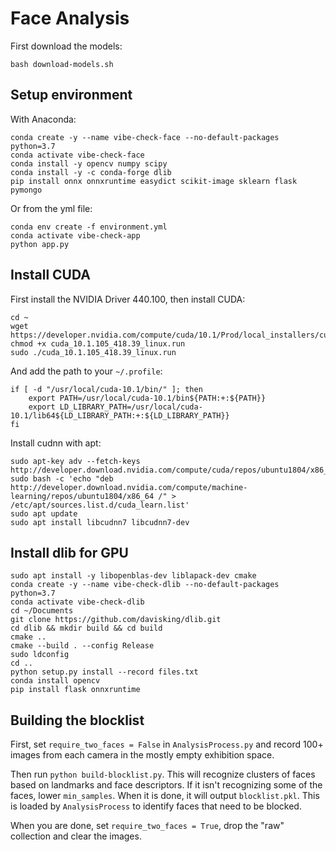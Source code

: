 # Face Analysis

First download the models:

```
bash download-models.sh
```

## Setup environment

With Anaconda:

```
conda create -y --name vibe-check-face --no-default-packages python=3.7
conda activate vibe-check-face
conda install -y opencv numpy scipy
conda install -y -c conda-forge dlib
pip install onnx onnxruntime easydict scikit-image sklearn flask pymongo
```

Or from the yml file:

```
conda env create -f environment.yml
conda activate vibe-check-app
python app.py
```

## Install CUDA

First install the NVIDIA Driver 440.100, then install CUDA:

```
cd ~
wget https://developer.nvidia.com/compute/cuda/10.1/Prod/local_installers/cuda_10.1.105_418.39_linux.run
chmod +x cuda_10.1.105_418.39_linux.run
sudo ./cuda_10.1.105_418.39_linux.run
```

And add the path to your `~/.profile`:

```
if [ -d "/usr/local/cuda-10.1/bin/" ]; then
    export PATH=/usr/local/cuda-10.1/bin${PATH:+:${PATH}}
    export LD_LIBRARY_PATH=/usr/local/cuda-10.1/lib64${LD_LIBRARY_PATH:+:${LD_LIBRARY_PATH}}
fi
```

Install cudnn with apt:

```
sudo apt-key adv --fetch-keys  http://developer.download.nvidia.com/compute/cuda/repos/ubuntu1804/x86_64/7fa2af80.pub
sudo bash -c 'echo "deb http://developer.download.nvidia.com/compute/machine-learning/repos/ubuntu1804/x86_64 /" > /etc/apt/sources.list.d/cuda_learn.list'
sudo apt update
sudo apt install libcudnn7 libcudnn7-dev
```

## Install dlib for GPU

```
sudo apt install -y libopenblas-dev liblapack-dev cmake
conda create -y --name vibe-check-dlib --no-default-packages python=3.7
conda activate vibe-check-dlib
cd ~/Documents
git clone https://github.com/davisking/dlib.git
cd dlib && mkdir build && cd build
cmake ..
cmake --build . --config Release
sudo ldconfig
cd ..
python setup.py install --record files.txt
conda install opencv
pip install flask onnxruntime
```

## Building the blocklist

First, set `require_two_faces = False` in `AnalysisProcess.py` and record 100+ images from each camera in the mostly empty exhibition space.

Then run `python build-blocklist.py`. This will recognize clusters of faces based on landmarks and face descriptors. If it isn't recognizing some of the faces, lower `min_samples`. When it is done, it will output `blocklist.pkl`. This is loaded by `AnalysisProcess` to identify faces that need to be blocked.

When you are done, set `require_two_faces = True`, drop the "raw" collection and clear the images.